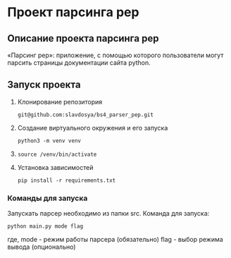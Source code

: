# Проект парсинга pep

## Описание проекта парсинга pep

«Парсинг pep»: приложение, с помощью которого пользователи могут парсить страницы документации сайта python.

## Запуск проекта
1. Клонирование репозитория
   ```
   git@github.com:slavdosya/bs4_parser_pep.git
   ```
3. Создание виртуального окружения и его запуска
   ```
   python3 -m venv venv
   ```
4. ```
   source /venv/bin/activate
   ```
5. Установка зависимостей
   ```
   pip install -r requirements.txt
   ```
### Команды для запуска

Запускать парсер необходимо из папки src. 
Команда для запуска:
```
python main.py mode flag
```
где, mode - режим работы парсера (обязательно)
     flag - выбор режима вывода (опционально)
```
